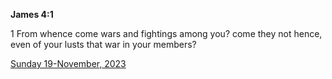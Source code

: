 **James 4:1**

1 From whence come wars and fightings among you? come they not hence, even of your lusts that war in your members?

[Sunday 19-November, 2023](https://getbible.net/kjv/James/4/1)
